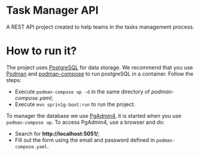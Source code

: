 # Task Manager API
A REST API project created to help teams in the tasks management process.

# How to run it?
The project uses [PostgreSQL](https://www.postgresql.org/) for data storage. We recommend that you use [Podman](https://podman.io/) and [podman-compose](https://github.com/containers/podman-compose?tab=readme-ov-file) to run postgreSQL in a container. Follow the steps: <br>
* Execute `podman-compose up -d` in the same directory of _podman-compose.yaml_;
* Execute `mvn sprin1g-boot:run` to run the project.

To manager the database we use [PgAdmin4](https://www.pgadmin.org/), it is started when you use `podman-compose up`. To access PgAdmin4, use a browser and do:
* Search for **http://localhost:5051/**;
* Fill out the form using the email and password defined in `podman-compose.yaml`.

